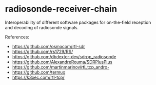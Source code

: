 # radiosonde-receiver-chain
Interoperability of different software packages for on-the-field reception and decoding of radiosonde signals.

References:
- https://github.com/osmocom/rtl-sdr
- https://github.com/rs1729/RS/
- https://github.com/dbdexter-dev/sdrpp_radiosonde
- https://github.com/AlexandreRouma/SDRPlusPlus
- https://github.com/martinmarinov/rtl_tcp_andro-
- https://github.com/termux
- https://k3xec.com/rtl-tcp/
